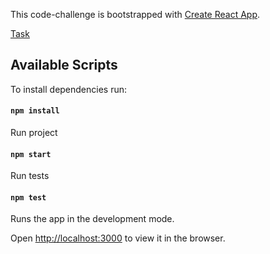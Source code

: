 This code-challenge is bootstrapped with [Create React App](https://github.com/facebook/create-react-app).

[Task](https://github.com/max-berman/finleap-code-task/blob/master/Frontend%20Code%20Challenge.pdf)

## Available Scripts

To install dependencies run:

#### `npm install`

Run project

#### `npm start`

Run tests

#### `npm test`

Runs the app in the development mode.

Open [http://localhost:3000](http://localhost:3000) to view it in the browser.
